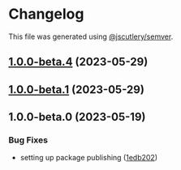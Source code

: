 # Changelog

This file was generated using [@jscutlery/semver](https://github.com/jscutlery/semver).

## [1.0.0-beta.4](https://github.com/rhinobase/raftyui/compare/stat-1.0.0-beta.3...stat-1.0.0-beta.4) (2023-05-29)

## [1.0.0-beta.1](https://github.com/rhinobase/raftyui/compare/stat-1.0.0-beta.0...stat-1.0.0-beta.1) (2023-05-29)

## 1.0.0-beta.0 (2023-05-19)

### Bug Fixes

- setting up package publishing ([1edb202](https://github.com/rhinobase/design-system/commit/1edb20248b82d035a7bd75008bb61cac89559fb5))
